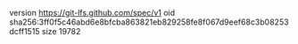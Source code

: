 version https://git-lfs.github.com/spec/v1
oid sha256:3ff0f5c46abd6e8bfcba863821eb829258fe8f067d9eef68c3b08253dcff1515
size 19782
